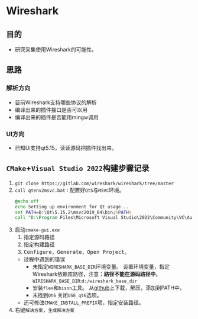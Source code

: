 # Wireshark
## 目的
* 研究采集使用Wireshark的可能性。
## 思路
### 解析方向
* 目前Wireshark支持哪些协议的解析
* 编译出来的插件接口是否可以用
* 编译出来的插件是否能用mingw调用
### UI方向
* 已知Ui支持qt5.15，读读源码把插件找出来。

## `CMake`+`Visual Studio 2022`构建步骤记录
1. `git clone https://gitlab.com/wireshark/wireshark/tree/master`
1. `call qtenv2msvc.bat` : 配置好`Qt5`与`MSVC`环境。
   ```bat
   @echo off
   echo Setting up environment for Qt usage...
   set PATH=D:\Qt\5.15.2\msvc2019_64\bin;%PATH%
   call "D:\Program Files\Microsoft Visual Studio\2022\Community\VC\Auxiliary\Build\vcvars64.bat"
   ```
1. 启动`cmake-gui.exe`
   1. 指定源码路径
   1. 指定构建路径
   1. <kbd>Configure</kbd>，<kbd>Generate</kbd>，<kbd>Open Project</kbd>。
   * 过程中遇到的错误
     * 未指定`WIRESHARK_BASE_DIR`环境变量。
       设置环境变量，指定Wireshark依赖库路径，注意：**路径不能在源码路径中**。
       `WIRESHARK_BASE_DIR`:`d:/wireshark_base_dir`
     * 安装`flex`和`bison`工具。
       从[github](https://github.com/lexxmark/winflexbison/releases)上下载，解压，添加到PATH中。
     * 未找到`Qt6`
       关闭`USE_qt6`选项。
   * 还可修改`CMAKE_INSTALL_PREFIX`项，指定安装路径。
1. 右键`解决方案`，`生成解决方案`


